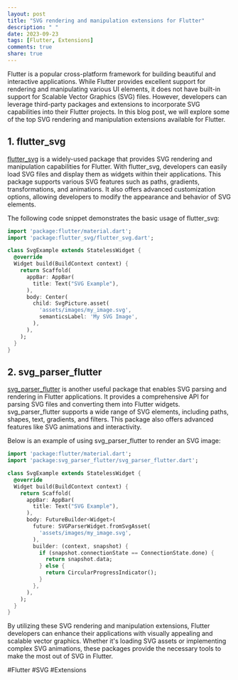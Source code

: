```yaml
---
layout: post
title: "SVG rendering and manipulation extensions for Flutter"
description: " "
date: 2023-09-23
tags: [Flutter, Extensions]
comments: true
share: true
---
```


Flutter is a popular cross-platform framework for building beautiful and interactive applications. While Flutter provides excellent support for rendering and manipulating various UI elements, it does not have built-in support for Scalable Vector Graphics (SVG) files. However, developers can leverage third-party packages and extensions to incorporate SVG capabilities into their Flutter projects. In this blog post, we will explore some of the top SVG rendering and manipulation extensions available for Flutter.

## 1. flutter_svg

[flutter_svg](https://pub.dev/packages/flutter_svg) is a widely-used package that provides SVG rendering and manipulation capabilities for Flutter. With flutter_svg, developers can easily load SVG files and display them as widgets within their applications. This package supports various SVG features such as paths, gradients, transformations, and animations. It also offers advanced customization options, allowing developers to modify the appearance and behavior of SVG elements.

The following code snippet demonstrates the basic usage of flutter_svg:

```dart
import 'package:flutter/material.dart';
import 'package:flutter_svg/flutter_svg.dart';

class SvgExample extends StatelessWidget {
  @override
  Widget build(BuildContext context) {
    return Scaffold(
      appBar: AppBar(
        title: Text("SVG Example"),
      ),
      body: Center(
        child: SvgPicture.asset(
          'assets/images/my_image.svg',
          semanticsLabel: 'My SVG Image',
        ),
      ),
    );
  }
}
```

## 2. svg_parser_flutter

[svg_parser_flutter](https://pub.dev/packages/svg_parser_flutter) is another useful package that enables SVG parsing and rendering in Flutter applications. It provides a comprehensive API for parsing SVG files and converting them into Flutter widgets. svg_parser_flutter supports a wide range of SVG elements, including paths, shapes, text, gradients, and filters. This package also offers advanced features like SVG animations and interactivity.

Below is an example of using svg_parser_flutter to render an SVG image:

```dart
import 'package:flutter/material.dart';
import 'package:svg_parser_flutter/svg_parser_flutter.dart';

class SvgExample extends StatelessWidget {
  @override
  Widget build(BuildContext context) {
    return Scaffold(
      appBar: AppBar(
        title: Text("SVG Example"),
      ),
      body: FutureBuilder<Widget>(
        future: SVGParserWidget.fromSvgAsset(
          'assets/images/my_image.svg',
        ),
        builder: (context, snapshot) {
          if (snapshot.connectionState == ConnectionState.done) {
            return snapshot.data;
          } else {
            return CircularProgressIndicator();
          }
        },
      ),
    );
  }
}
```

By utilizing these SVG rendering and manipulation extensions, Flutter developers can enhance their applications with visually appealing and scalable vector graphics. Whether it's loading SVG assets or implementing complex SVG animations, these packages provide the necessary tools to make the most out of SVG in Flutter.

#Flutter #SVG #Extensions